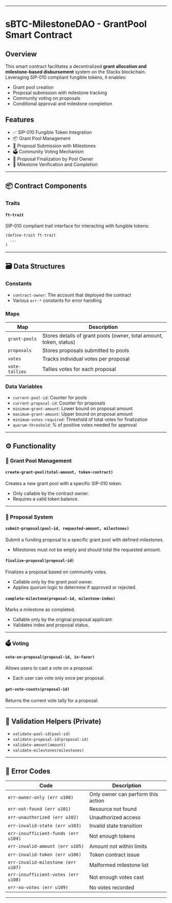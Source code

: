 
---

# sBTC-MilestoneDAO - GrantPool Smart Contract

## Overview

This smart contract facilitates a decentralized **grant allocation and milestone-based disbursement** system on the Stacks blockchain. Leveraging SIP-010 compliant fungible tokens, it enables:

* Grant pool creation
* Proposal submission with milestone tracking
* Community voting on proposals
* Conditional approval and milestone completion

## Features

* ✅ SIP-010 Fungible Token Integration
* 📦 Grant Pool Management
* 📄 Proposal Submission with Milestones
* 🗳️ Community Voting Mechanism
* 🧾 Proposal Finalization by Pool Owner
* 📌 Milestone Verification and Completion

---

## 📦 Contract Components

### Traits

#### `ft-trait`

SIP-010 compliant trait interface for interacting with fungible tokens:

```clojure
(define-trait ft-trait
  ...
)
```

---

## 🗃️ Data Structures

### Constants

* `contract-owner`: The account that deployed the contract
* Various `err-*` constants for error handling

### Maps

| Map            | Description                                                        |
| -------------- | ------------------------------------------------------------------ |
| `grant-pools`  | Stores details of grant pools (owner, total amount, token, status) |
| `proposals`    | Stores proposals submitted to pools                                |
| `votes`        | Tracks individual votes per proposal                               |
| `vote-tallies` | Tallies votes for each proposal                                    |

### Data Variables

* `current-pool-id`: Counter for pools
* `current-proposal-id`: Counter for proposals
* `minimum-grant-amount`: Lower bound on proposal amount
* `maximum-grant-amount`: Upper bound on proposal amount
* `minimum-votes-required`: Threshold of total votes for finalization
* `quorum-threshold`: % of positive votes needed for approval

---

## ⚙️ Functionality

### 🔹 Grant Pool Management

#### `create-grant-pool(total-amount, token-contract)`

Creates a new grant pool with a specific SIP-010 token.

* Only callable by the contract owner.
* Requires a valid token balance.

---

### 📄 Proposal System

#### `submit-proposal(pool-id, requested-amount, milestones)`

Submit a funding proposal to a specific grant pool with defined milestones.

* Milestones must not be empty and should total the requested amount.

#### `finalize-proposal(proposal-id)`

Finalizes a proposal based on community votes.

* Callable only by the grant pool owner.
* Applies quorum logic to determine if approved or rejected.

#### `complete-milestone(proposal-id, milestone-index)`

Marks a milestone as completed.

* Callable only by the original proposal applicant.
* Validates index and proposal status.

---

### 🗳️ Voting

#### `vote-on-proposal(proposal-id, in-favor)`

Allows users to cast a vote on a proposal.

* Each user can vote only once per proposal.

#### `get-vote-counts(proposal-id)`

Returns the current vote tally for a proposal.

---

## 🧪 Validation Helpers (Private)

* `validate-pool-id(pool-id)`
* `validate-proposal-id(proposal-id)`
* `validate-amount(amount)`
* `validate-milestones(milestones)`

---

## 🔐 Error Codes

| Code                                | Description                        |
| ----------------------------------- | ---------------------------------- |
| `err-owner-only (err u100)`         | Only owner can perform this action |
| `err-not-found (err u101)`          | Resource not found                 |
| `err-unauthorized (err u102)`       | Unauthorized access                |
| `err-invalid-state (err u103)`      | Invalid state transition           |
| `err-insufficient-funds (err u104)` | Not enough tokens                  |
| `err-invalid-amount (err u105)`     | Amount not within limits           |
| `err-invalid-token (err u106)`      | Token contract issue               |
| `err-invalid-milestone (err u107)`  | Malformed milestone list           |
| `err-insufficient-votes (err u108)` | Not enough votes cast              |
| `err-no-votes (err u109)`           | No votes recorded                  |

---

